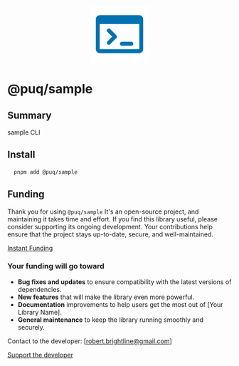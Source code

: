 <p align="center">
  <img src="https://raw.githubusercontent.com/rbrightline/puq/refs/heads/main/services/sample/favicon.png" alt="Logo" />
</p>

# @puq/sample

## Summary

sample CLI

## Install

```bash
  pnpm add @puq/sample
```

## Funding

Thank you for using `@puq/sample` It's an open-source project, and maintaining it takes time and effort. If you find this library useful, please consider supporting its ongoing development. Your contributions help ensure that the project stays up-to-date, secure, and well-maintained.

[Instant Funding](https://cash.app/$puqlib)

### Your funding will go toward

- **Bug fixes and updates** to ensure compatibility with the latest versions of dependencies.
- **New features** that will make the library even more powerful.
- **Documentation** improvements to help users get the most out of [Your Library Name].
- **General maintenance** to keep the library running smoothly and securely.

Contact to the developer: [robert.brightline@gmail.com]

[Support the developer](https://cash.app/$puqlib)
